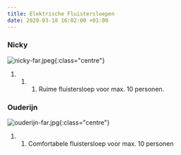 ```yaml
---
title: Elektrische Fluistersloepen
date: 2020-03-18 16:02:00 +01:00
---
```


### Nicky
![nicky-far.jpeg]({{site.baseurl}}/assets/images/boats/nicky/nicky-far.jpeg){:class="centre"}
1. 1. 1.  Ruime fluistersloep voor max. 10 personen.


### Ouderijn
![ouderijn-far.jpg]({{site.baseurl}}/assets/images/boats/ouderijn/ouderijn-far.jpg){:class="centre"}
1. 1. Comfortabele fluistersloep voor max. 10 personen
